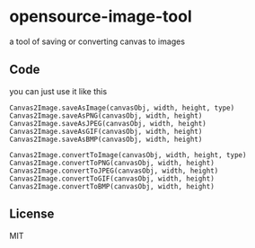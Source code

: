# opensource-image-tool #
a tool of saving or converting canvas to images


## Code ##
you can just use it like this

    Canvas2Image.saveAsImage(canvasObj, width, height, type)
    Canvas2Image.saveAsPNG(canvasObj, width, height)
    Canvas2Image.saveAsJPEG(canvasObj, width, height)
    Canvas2Image.saveAsGIF(canvasObj, width, height)
    Canvas2Image.saveAsBMP(canvasObj, width, height)
    
    Canvas2Image.convertToImage(canvasObj, width, height, type)
    Canvas2Image.convertToPNG(canvasObj, width, height)
    Canvas2Image.convertToJPEG(canvasObj, width, height)
    Canvas2Image.convertToGIF(canvasObj, width, height)
    Canvas2Image.convertToBMP(canvasObj, width, height)
    
## License
MIT
